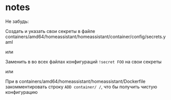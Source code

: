 # notes
Не забудь:

Создать и указать свои секреты в файле containers/amd64/homeassistant/homeassistant/container/config/secrets.yaml

или

Заменить в во всех файлах конфигураций `!secret FOO` на свои секреты

или

При в containers/amd64/homeassistant/homeassistant/Dockerfile закомментировать строку `ADD container/ /`, что бы получить чистую конфигурацию